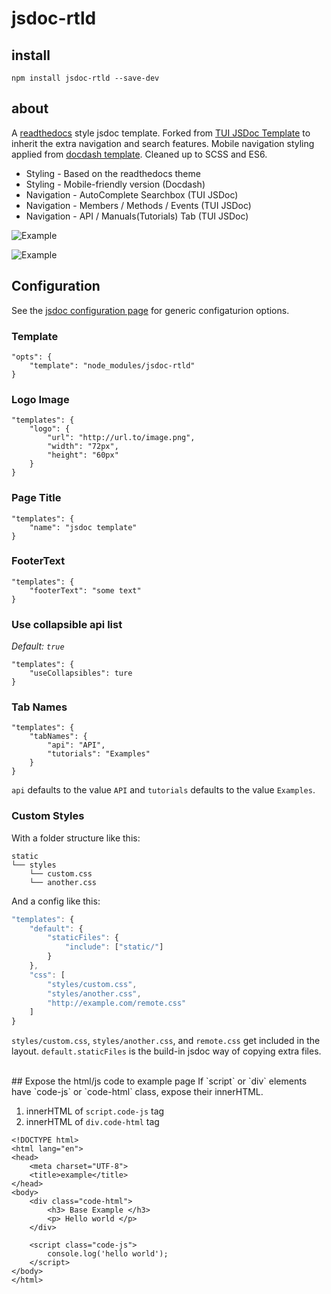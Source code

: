 # jsdoc-rtld

## install
```
npm install jsdoc-rtld --save-dev
```

## about
A [readthedocs](http://read-the-docs.readthedocs.io/en/latest/getting_started.html) style jsdoc template. Forked from [TUI JSDoc Template](https://github.com/nhnent/tui.jsdoc-template) to inherit the extra
navigation and search features. Mobile navigation styling applied from [docdash template](https://github.com/clenemt/docdash). Cleaned up to SCSS and ES6.

* Styling - Based on the readthedocs theme
* Styling - Mobile-friendly version (Docdash)
* Navigation - AutoComplete Searchbox (TUI JSDoc)
* Navigation - Members / Methods / Events (TUI JSDoc)
* Navigation - API / Manuals(Tutorials) Tab (TUI JSDoc)

![Example](https://cloud.githubusercontent.com/assets/213060/23259167/0dd22ca4-f9cc-11e6-9d5e-3ed926c85296.png)

![Example](https://cloud.githubusercontent.com/assets/213060/23260127/a865491e-f9d0-11e6-8748-35b430d8c68a.png)


## Configuration
See the [jsdoc configuration page](http://usejsdoc.org/about-configuring-jsdoc.html#incorporating-command-line-options-into-the-configuration-file) for generic configaturion options.


### Template
```
"opts": {
    "template": "node_modules/jsdoc-rtld"
}
```

### Logo Image
```
"templates": {
    "logo": {
        "url": "http://url.to/image.png",
        "width": "72px",
        "height": "60px"
    }
}
```

### Page Title
```
"templates": {
    "name": "jsdoc template"
}
```

### FooterText
```
"templates": {
    "footerText": "some text"
}
```

### Use collapsible api list
*Default: `true`*
```
"templates": {
    "useCollapsibles": ture
}
```

### Tab Names
```
"templates": {
    "tabNames": {
        "api": "API",
        "tutorials": "Examples"
    }
}
```

`api` defaults to the value `API` and `tutorials` defaults to the value `Examples`.

### Custom Styles
With a folder structure like this:
```
static
└── styles
    └── custom.css
    └── another.css
```
And a config like this:
```js
"templates": {
    "default": {
        "staticFiles": {
            "include": ["static/"]
        }
    },
    "css": [
        "styles/custom.css",
        "styles/another.css",
        "http://example.com/remote.css"
    ]
}
```

`styles/custom.css`, `styles/another.css`, and `remote.css` get included in the layout.
`default.staticFiles` is the build-in jsdoc way of copying extra files.

<br>
## Expose the html/js code to example page
If `script` or `div` elements have `code-js` or `code-html` class, expose their innerHTML.

1. innerHTML of `script.code-js` tag
2. innerHTML of `div.code-html` tag

```
<!DOCTYPE html>
<html lang="en">
<head>
    <meta charset="UTF-8">
    <title>example</title>
</head>
<body>
    <div class="code-html">
        <h3> Base Example </h3>
        <p> Hello world </p>
    </div>

    <script class="code-js">
        console.log('hello world');
    </script>
</body>
</html>

```
